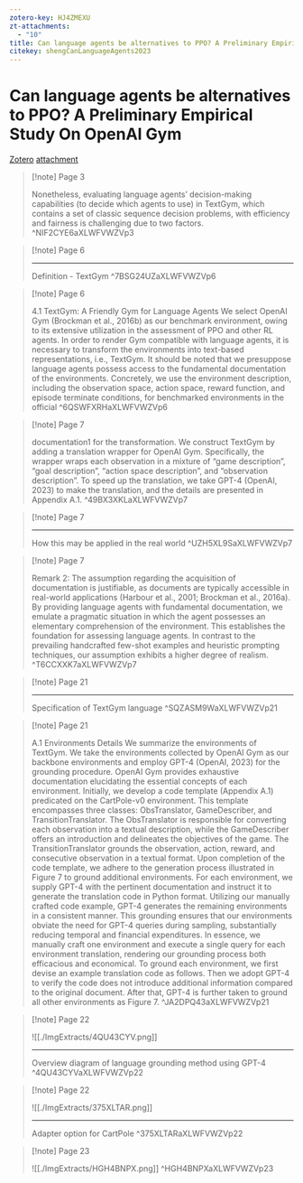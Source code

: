 ```yaml
---
zotero-key: HJ4ZMEXU
zt-attachments:
  - "10"
title: Can language agents be alternatives to PPO? A Preliminary Empirical Study On OpenAI Gym
citekey: shengCanLanguageAgents2023
---
```

# Can language agents be alternatives to PPO? A Preliminary Empirical Study On OpenAI Gym

[Zotero](zotero://select/library/items/HJ4ZMEXU) [attachment](<file:///home/philiposborne/Zotero/storage/XLWFVWZV/Sheng%20et%20al.%20-%202023%20-%20Can%20language%20agents%20be%20alternatives%20to%20PPO%20A%20Prel.pdf>)

> [!note] Page 3
> 
> Nonetheless, evaluating language agents’ decision-making capabilities (to decide which agents to use) in TextGym, which contains a set of classic sequence decision problems, with efficiency and fairness is challenging due to two factors.
> ^NIF2CYE6aXLWFVWZVp3

> [!note] Page 6
> 
> 
> 
> ---
> Definition - TextGym
> ^7BSG24UZaXLWFVWZVp6

> [!note] Page 6
> 
> 4.1 TextGym: A Friendly Gym for Language Agents We select OpenAI Gym (Brockman et al., 2016b) as our benchmark environment, owing to its extensive utilization in the assessment of PPO and other RL agents. In order to render Gym compatible with language agents, it is necessary to transform the environments into text-based representations, i.e., TextGym. It should be noted that we presuppose language agents possess access to the fundamental documentation of the environments. Concretely, we use the environment description, including the observation space, action space, reward function, and episode terminate conditions, for benchmarked environments in the official
> ^6QSWFXRHaXLWFVWZVp6

> [!note] Page 7
> 
> documentation1 for the transformation. We construct TextGym by adding a translation wrapper for OpenAI Gym. Specifically, the wrapper wraps each observation in a mixture of “game description”, “goal description”, “action space description”, and “observation description”.  To speed up the translation, we take GPT-4 (OpenAI, 2023) to make the translation, and the details are presented in Appendix A.1.
> ^49BX3XKLaXLWFVWZVp7

> [!note] Page 7
> 
> 
> 
> ---
> How this may be applied in the real world
> ^UZH5XL9SaXLWFVWZVp7

> [!note] Page 7
> 
> Remark 2: The assumption regarding the acquisition of documentation is justifiable, as documents are typically accessible in real-world applications (Harbour et al., 2001; Brockman et al., 2016a). By providing language agents with fundamental documentation, we emulate a pragmatic situation in which the agent possesses an elementary comprehension of the environment. This establishes the foundation for assessing language agents. In contrast to the prevailing handcrafted few-shot examples and heuristic prompting techniques, our assumption exhibits a higher degree of realism.
> ^T6CCXXK7aXLWFVWZVp7

> [!note] Page 21
> 
> 
> 
> ---
> Specification of TextGym language
> ^SQZASM9WaXLWFVWZVp21

> [!note] Page 21
> 
> A.1 Environments Details We summarize the environments of TextGym. We take the environments collected by OpenAI Gym as our backbone environments and employ GPT-4 (OpenAI, 2023) for the grounding procedure. OpenAI Gym provides exhaustive documentation elucidating the essential concepts of each environment. Initially, we develop a code template (Appendix A.1) predicated on the CartPole-v0 environment. This template encompasses three classes: ObsTranslator, GameDescriber, and TransitionTranslator. The ObsTranslator is responsible for converting each observation into a textual description, while the GameDescriber offers an introduction and delineates the objectives of the game. The TransitionTranslator grounds the observation, action, reward, and consecutive observation in a textual format. Upon completion of the code template, we adhere to the generation process illustrated in Figure 7 to ground additional environments. For each environment, we supply GPT-4 with the pertinent documentation and instruct it to generate the translation code in Python format. Utilizing our manually crafted code example, GPT-4 generates the remaining environments in a consistent manner. This grounding ensures that our environments obviate the need for GPT-4 queries during sampling, substantially reducing temporal and financial expenditures. In essence, we manually craft one environment and execute a single query for each environment translation, rendering our grounding process both efficacious and economical. To ground each environment, we first devise an example translation code as follows. Then we adopt GPT-4 to verify the code does not introduce additional information compared to the original document. After that, GPT-4 is further taken to ground all other environments as Figure 7.
> ^JA2DPQ43aXLWFVWZVp21

> [!note] Page 22
> 
> ![[./ImgExtracts/4QU43CYV.png]]
> 
> ---
> Overview diagram of language grounding method using GPT-4
> ^4QU43CYVaXLWFVWZVp22

> [!note] Page 22
> 
> ![[./ImgExtracts/375XLTAR.png]]
> 
> ---
> Adapter option for CartPole
> ^375XLTARaXLWFVWZVp22

> [!note] Page 23
> 
> ![[./ImgExtracts/HGH4BNPX.png]]
> ^HGH4BNPXaXLWFVWZVp23
